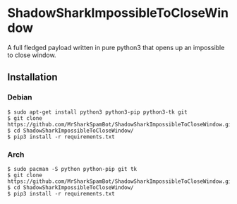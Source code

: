 # ShadowSharkImpossibleToCloseWindow
A full fledged payload written in pure python3 that opens up an impossible to close window.

## Installation
### Debian
```
$ sudo apt-get install python3 python3-pip python3-tk git
$ git clone https://github.com/MrSharkSpamBot/ShadowSharkImpossibleToCloseWindow.git
$ cd ShadowSharkImpossibleToCloseWindow/
$ pip3 install -r requirements.txt
```
### Arch
```
$ sudo pacman -S python python-pip git tk
$ git clone https://github.com/MrSharkSpamBot/ShadowSharkImpossibleToCloseWindow.git
$ cd ShadowSharkImpossibleToCloseWindow/
$ pip3 install -r requirements.txt
```
